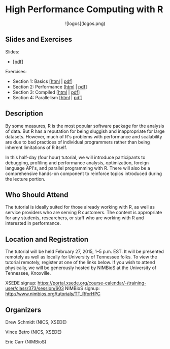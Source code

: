 # High Performance Computing with R

<center>
![logos](logos.png)
</center>

## Slides and Exercises

Slides: 

* [[pdf](https://github.com/wrathematics/2015hpcRworkshop/blob/master/hpcR.pdf?raw=true)]

Exercises:

* Section 1:  Basics  [[html](http://htmlpreview.github.com/?https://github.com/wrathematics/2015hpcRworkshop/blob/master/exercises/1_basics.html) | [pdf](https://github.com/wrathematics/2015hpcRworkshop/blob/master/exercises/1_basics.pdf?raw=true)] 
* Section 2:  Performance  [[html](http://htmlpreview.github.com/?https://github.com/wrathematics/2015hpcRworkshop/blob/master/exercises/2_performance.html) | [pdf](https://github.com/wrathematics/2015hpcRworkshop/blob/master/exercises/2_performance.pdf?raw=true)] 
* Section 3:  Compiled  [[html](http://htmlpreview.github.com/?https://github.com/wrathematics/2015hpcRworkshop/blob/master/exercises/3_compiled.html) | [pdf](https://github.com/wrathematics/2015hpcRworkshop/blob/master/exercises/3_compiled.pdf?raw=true)]
* Section 4:  Parallelism  [[html](http://htmlpreview.github.com/?https://github.com/wrathematics/2015hpcRworkshop/blob/master/exercises/4_parallelism.html) | [pdf](https://github.com/wrathematics/2015hpcRworkshop/blob/master/exercises/4_parallelism.pdf?raw=true)]


## Description

By some measures, R is the most popular software package for the analysis of
data. But R has a reputation for being sluggish and inappropriate for large
datasets. However, much of R's problems with performance and scalability are
due to bad practices of individual programmers rather than being inherent
limitations of R itself.

In this half-day (four hour) tutorial, we will introduce participants to
debugging, profiling and performance analysis, optimization, foreign language
API's, and parallel programming with R. There will also be a comprehensive
hands-on component to reinforce topics introduced during the lecture portion.



## Who Should Attend

The tutorial is ideally suited for those already working with R, as well as
service providers who are serving R customers. The content is appropriate for
any students, researchers, or staff who are working with R and interested in
performance. 



## Location and Registration

The tutorial will be held February 27, 2015, 1–5 p.m. EST.  It will be 
presented remotely as well as locally for University of Tennessee folks. To view 
the tutorial remotely, register at one of the links below.  If you wish
to attend physically, we will be generously hosted by NIMBioS at the University
of Tennessee, Knoxville.

XSEDE signup: https://portal.xsede.org/course-calendar/-/training-user/class/373/session/603
NIMBioS signup: http://www.nimbios.org/tutorials/TT_RforHPC



## Organizers

Drew Schmidt (NICS, XSEDE) 

Vince Betro (NICS, XSEDE)

Eric Carr (NIMBioS)

